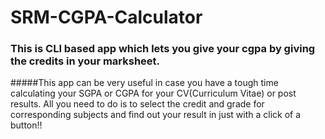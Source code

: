 # SRM-CGPA-Calculator
### This is CLI based app which lets you give your cgpa by giving the credits in your marksheet.
#####This app can be very useful in case you have a tough time calculating your SGPA or CGPA for your CV(Curriculum Vitae) or post results. All you need to do is to select the credit and grade for corresponding subjects and find out your result in just with a click of a button!!
